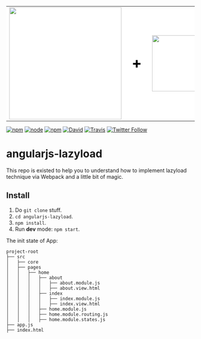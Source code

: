 <table bgcolor="#fff" border="0" width="100%" style="margin: 0; border: 0; width: 100%;">
  <tr valign="middle">
    <td border="0">
      <a href="https://angularjs.org/">
        <img width="300" heigth="200" src="https://angularjs.org/img/AngularJS-large.png">
      </a>
    </td>
    <td border="0"style="font-size: 2.5em; color: #000;">
      <strong>+</strong>
    </td>
    <td border="0">
      <a href="https://github.com/webpack/webpack">
        <img width="150" heigth="200" src="https://webpack.js.org/assets/icon-square-big.svg">
      </a>
    </td>
    <td border="0"style="font-size: 2.5em; color: #000;">
      <strong>+</strong>
    </td>
    <td border="0">
      <a href="https://oclazyload.readme.io/">
        <img width="76" heigth="80" src="https://files.readme.io/Jf0ukPc2SmeSSG4wtZK0_ocLazyLoad-logo2.png">
      </a>
    </td>
    <td border="0" style="font-size: 2.5em; color: #000;">
      <strong>=</strong>
    </td>
    <td border="0" style="font-size: 2.5em; color: #000;">
      :heart_eyes:
    </td>
  </tr>
</table>

[![npm](https://img.shields.io/npm/v/npm.svg)](https://github.com/var-bin/angularjs-lazyload)
[![node](https://img.shields.io/node/v/passport.svg)](https://github.com/var-bin/angularjs-lazyload)
[![npm](https://img.shields.io/npm/l/express.svg)](https://github.com/var-bin/angularjs-lazyload)
[![David](https://img.shields.io/david/expressjs/express.svg)](https://github.com/var-bin/angularjs-lazyload)
[![Travis](https://img.shields.io/travis/rust-lang/rust.svg)](https://github.com/var-bin/angularjs-lazyload)
[![Twitter Follow](https://img.shields.io/twitter/follow/espadrine.svg?style=social&label=Follow)](https://twitter.com/var_bincom)

# angularjs-lazyload
This repo is existed to help you to understand how to implement lazyload technique via Webpack and a little bit of magic.

## Install
1. Do `git clone` stuff.
2. `cd angularjs-lazyload`.
3. `npm install`.
4. Run **dev** mode: `npm start`.

The init state of App:

```
project-root
├── src
│   ├── core
│   ├── pages
│   │   ├── home
│   │   │   ├── about
│   │   │   │   ├── about.module.js
│   │   │   │   ├── about.view.html
│   │   │   ├── index
│   │   │   │   ├── index.module.js
│   │   │   │   ├── index.view.html
│   │   │   ├── home.module.js
│   │   │   ├── home.module.routing.js
│   │   │   ├── home.module.states.js
├── app.js
├── index.html
```
